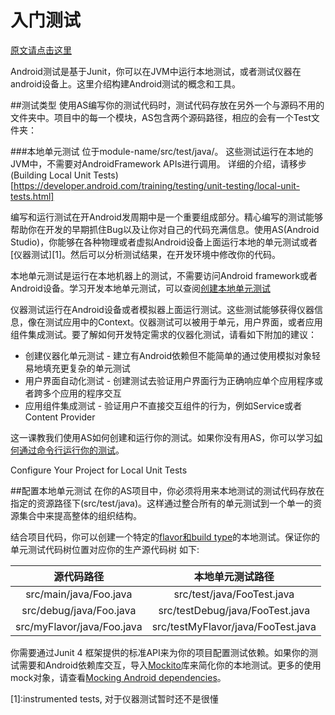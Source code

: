 # 入门测试

[原文请点击这里](http://developer.android.com/intl/zh-cn/training/testing/start/index.html)

Android测试是基于Junit，你可以在JVM中运行本地测试，或者测试仪器在android设备上。这里介绍构建Android测试的概念和工具。

##测试类型
使用AS编写你的测试代码时，测试代码存放在另外一个与源码不用的文件夹中。项目中的每一个模块，AS包含两个源码路径，相应的会有一个Test文件夹：

###本地单元测试
位于module-name/src/test/java/。
这些测试运行在本地的JVM中，不需要对AndroidFramework APIs进行调用。
详细的介绍，请移步(Building Local Unit Tests)[https://developer.android.com/training/testing/unit-testing/local-unit-tests.html]


编写和运行测试在开Android发周期中是一个重要组成部分。精心编写的测试能够帮助你在开发的早期抓住Bug以及让你对自己的代码充满信息。使用AS(Android Studio)，你能够在各种物理或者虚拟Android设备上面运行本地的单元测试或者[仪器测试][1]。然后可以分析测试结果，在开发环境中修改你的代码。

本地单元测试是运行在本地机器上的测试，不需要访问Android framework或者Android设备。学习开发本地单元测试，可以查阅[创建本地单元测试](http://developer.android.com/intl/zh-cn/training/testing/unit-testing/local-unit-tests.html)

仪器测试运行在Android设备或者模拟器上面运行测试。这些测试能够获得仪器信息，像在测试应用中的Context。仪器测试可以被用于单元，用户界面，或者应用组件集成测试。要了解如何开发特定需求的仪器化测试，请看如下附加的建议：

* 创建仪器化单元测试 - 建立有Android依赖但不能简单的通过使用模拟对象轻易地填充更复杂的单元测试
* 用户界面自动化测试 - 创建测试去验证用户界面行为正确响应单个应用程序或者跨多个应用的程序交互
* 应用组件集成测试 - 验证用户不直接交互组件的行为，例如Service或者Content Provider

这一课教我们使用AS如何创建和运行你的测试。如果你没有用AS，你可以学习[如何通过命令行运行你的测试](http://developer.android.com/tools/testing/testing_otheride.html)。

Configure Your Project for Local Unit Tests

##配置本地单元测试
在你的AS项目中，你必须将用来本地测试的测试代码存放在指定的资源路径下(src/test/java)。这样通过整合所有的单元测试到一个单一的资源集合中来提高整体的组织结构。

结合项目代码，你可以创建一个特定的[flavor和build type](https://developer.android.com/studio/build/build-variants.html#workBuildVariants)的本地测试。保证你的单元测试代码树位置对应你的生产源代码树
如下:

| 源代码路径 | 本地单元测试路径 |
|:--:|:--:|
| src/main/java/Foo.java | src/test/java/FooTest.java |
| src/debug/java/Foo.java| src/testDebug/java/FooTest.java|
| src/myFlavor/java/Foo.java | src/testMyFlavor/java/FooTest.java |

你需要通过Junit 4 框架提供的标准API来为你的项目配置测试依赖。如果你的测试需要和Android依赖库交互，导入[Mockito](https://github.com/mockito/mockito)库来简化你的本地测试。更多的使用mock对象，请查看[Mocking Android dependencies](https://developer.android.com/training/testing/unit-testing/local-unit-tests.html#mocking-dependencies)。


[1]:instrumented tests, 对于仪器测试暂时还不是很懂















